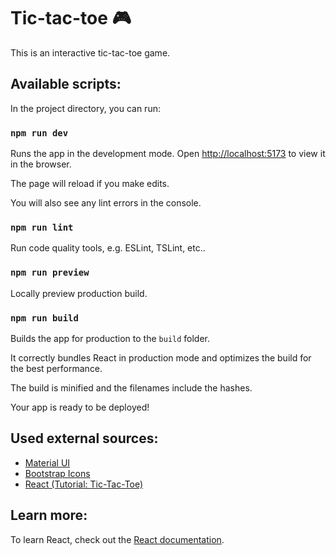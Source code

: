 # Tic-tac-toe 🎮️

This is an interactive tic-tac-toe game.

## Available scripts:

In the project directory, you can run:

### `npm run dev`

Runs the app in the development mode.
Open [http://localhost:5173](http://localhost:5173) to view it in the browser.

The page will reload if you make edits.

You will also see any lint errors in the console.

### `npm run lint`

Run code quality tools, e.g. ESLint, TSLint, etc..

### `npm run preview`

Locally preview production build.

### `npm run build`

Builds the app for production to the `build` folder.

It correctly bundles React in production mode and optimizes the build for the best performance.

The build is minified and the filenames include the hashes.

Your app is ready to be deployed!

## Used external sources:

- [Material UI](https://mui.com/material-ui/)
- [Bootstrap Icons](https://icons.getbootstrap.com)
- [React (Tutorial: Tic-Tac-Toe)](https://react.dev/learn/tutorial-tic-tac-toe)

## Learn more:

To learn React, check out the [React documentation](https://react.dev).
